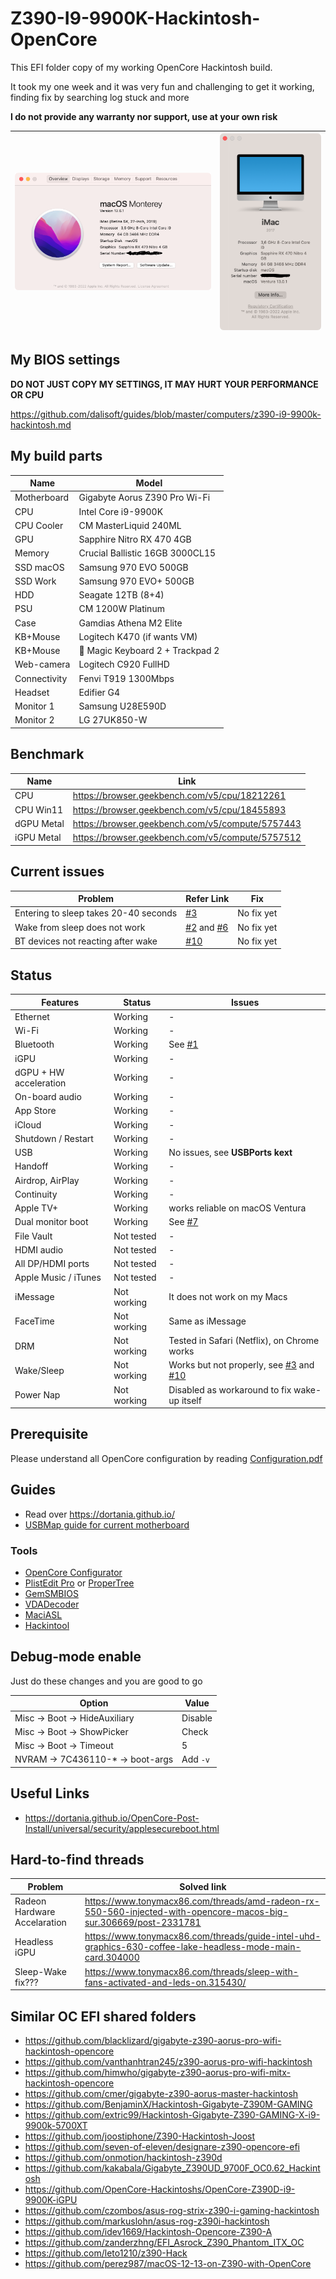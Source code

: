 # Z390-I9-9900K-Hackintosh-OpenCore

This EFI folder copy of my working OpenCore Hackintosh build.

It took my one week and it was very fun and challenging to get it working, finding fix by searching log stuck and more

**I do not provide any warranty nor support, use at your own risk**

| ![About macOS](./images/about.png) | ![About macOS Ventura](./images/about-ventura.png) |
| - | - |

## My BIOS settings

**DO NOT JUST COPY MY SETTINGS, IT MAY HURT YOUR PERFORMANCE OR CPU**

<https://github.com/dalisoft/guides/blob/master/computers/z390-i9-9900k-hackintosh.md>

## My build parts

| Name         | Model                            |
| ------------ | -------------------------------- |
| Motherboard  | Gigabyte Aorus Z390 Pro Wi-Fi    |
| CPU          | Intel Core i9-9900K              |
| CPU Cooler   | CM MasterLiquid 240ML            |
| GPU          | Sapphire Nitro RX 470 4GB        |
| Memory       | Crucial Ballistic 16GB 3000CL15  |
| SSD macOS    | Samsung 970 EVO 500GB            |
| SSD Work     | Samsung 970 EVO+ 500GB           |
| HDD          | Seagate 12TB (8+4)               |
| PSU          | CM 1200W Platinum                |
| Case         | Gamdias Athena M2 Elite          |
| KB+Mouse     | Logitech K470 (if wants VM)      |
| KB+Mouse     | 🍏 Magic Keyboard 2 + Trackpad 2 |
| Web-camera   | Logitech C920 FullHD             |
| Connectivity | Fenvi T919 1300Mbps              |
| Headset      | Edifier G4                       |
| Monitor 1    | Samsung U28E590D                 |
| Monitor 2    | LG 27UK850-W                     |

## Benchmark

| Name       | Link                                               |
| ---------- | -------------------------------------------------- |
| CPU        | <https://browser.geekbench.com/v5/cpu/18212261>    |
| CPU Win11  | <https://browser.geekbench.com/v5/cpu/18455893>    |
| dGPU Metal | <https://browser.geekbench.com/v5/compute/5757443> |
| iGPU Metal | <https://browser.geekbench.com/v5/compute/5757512> |

## Current issues

| Problem                                          | Refer Link                                                                                                                                                    | Fix        |
| ------------------------------------------------ | ------------------------------------------------------------------------------------------------------------------------------------------------------------- | ---------- |
| Entering to sleep takes 20-40 seconds            | [#3](https://github.com/dalisoft/Z390-I9-9900K-Hackintosh-OpenCore/issues/3)                                                                                  | No fix yet |
| Wake from sleep does not work                    | [#2](https://github.com/dalisoft/Z390-I9-9900K-Hackintosh-OpenCore/issues/2) and [#6](https://github.com/dalisoft/Z390-I9-9900K-Hackintosh-OpenCore/issues/6) | No fix yet |
| BT devices not reacting after wake               | [#10](https://github.com/dalisoft/Z390-I9-9900K-Hackintosh-OpenCore/issues/10)                                                                                | No fix yet |

## Status

| Features                | Status      | Issues                                                                                                                                                                                      |
| ----------------------- | ----------- | ------------------------------------------------------------------------------------------------------------------------------------------------------------------------------------------- |
| Ethernet                | Working     | -                                                                                                                                                                                           |
| Wi-Fi                   | Working     | -                                                                                                                                                                                           |
| Bluetooth               | Working     | See [#1](https://github.com/dalisoft/Z390-I9-9900K-Hackintosh-OpenCore/issues/1)                                                                                                            |
| iGPU                    | Working     | -                                                                                                                                                                                           |
| dGPU + HW acceleration  | Working     | -                                                                                                                                                                                           |
| On-board audio          | Working     | -                                                                                                                                                                                           |
| App Store               | Working     | -                                                                                                                                                                                           |
| iCloud                  | Working     | -                                                                                                                                                                                           |
| Shutdown / Restart      | Working     | -                                                                                                                                                                                           |
| USB                     | Working     | No issues, see **USBPorts kext**                                                                                                                                                            |
| Handoff                 | Working     | -                                                                                                                                                                                           |
| Airdrop, AirPlay        | Working     | -                                                                                                                                                                                           |
| Continuity              | Working     | -                                                                                                                                                                                           |
| Apple TV+               | Working     | works reliable on macOS Ventura                                                                                                                                                             |
| Dual monitor boot       | Working     | See [#7](https://github.com/dalisoft/Z390-I9-9900K-Hackintosh-OpenCore/issues/7)                                                                                                            |
| File Vault              | Not tested  | -                                                                                                                                                                                           |
| HDMI audio              | Not tested  | -                                                                                                                                                                                           |
| All DP/HDMI ports       | Not tested  | -                                                                                                                                                                                           |
| Apple Music / iTunes    | Not tested  | -                                                                                                                                                                                           |
| iMessage                | Not working | It does not work on my Macs                                                                                                                                                                 |
| FaceTime                | Not working | Same as iMessage                                                                                                                                                                            |
| DRM                     | Not working | Tested in Safari (Netflix), on Chrome works                                                                                                                                                 |
| Wake/Sleep              | Not working | Works but not properly, see [#3](https://github.com/dalisoft/Z390-I9-9900K-Hackintosh-OpenCore/issues/3) and [#10](https://github.com/dalisoft/Z390-I9-9900K-Hackintosh-OpenCore/issues/10) |
| Power Nap               | Not working | Disabled as workaround to fix wake-up itself                                                                                                                                                |

## Prerequisite

Please understand all OpenCore configuration by reading [Configuration.pdf](https://github.com/acidanthera/OpenCorePkg/blob/0.5.9/Docs/Configuration.pdf)

## Guides

- Read over <https://dortania.github.io/>
- [USBMap guide for current motherboard](https://github.com/blacklizard/gigabyte-z390-aorus-pro-wifi-hackintosh-opencore/blob/master/USBMAP.md)

### Tools

- [OpenCore Configurator](https://mackie100projects.altervista.org/download-opencore-configurator/)
- [PlistEdit Pro](https://www.fatcatsoftware.com/plisteditpro/) or [ProperTree](https://github.com/corpnewt/ProperTree)
- [GemSMBIOS](https://github.com/corpnewt/GenSMBIOS)
- [VDADecoder](https://github.com/cylonbrain/VDADecoderCheck)
- [MaciASL](https://github.com/acidanthera/MaciASL)
- [Hackintool](https://github.com/headkaze/Hackintool)

## Debug-mode enable

Just do these changes and you are good to go

| Option                          | Value    |
| ------------------------------- | -------- |
| Misc → Boot → HideAuxiliary     | Disable  |
| Misc → Boot → ShowPicker        | Check    |
| Misc → Boot → Timeout           | 5        |
| NVRAM → 7C436110-\* → boot-args | Add `-v` |

## Useful Links

- <https://dortania.github.io/OpenCore-Post-Install/universal/security/applesecureboot.html>

## Hard-to-find threads

| Problem                      | Solved link                                                                                                         |
| ---------------------------- | ------------------------------------------------------------------------------------------------------------------- |
| Radeon Hardware Accelaration | <https://www.tonymacx86.com/threads/amd-radeon-rx-550-560-injected-with-opencore-macos-big-sur.306669/post-2331781> |
| Headless iGPU                | <https://www.tonymacx86.com/threads/guide-intel-uhd-graphics-630-coffee-lake-headless-mode-main-card.304000>        |
| Sleep-Wake fix???            | <https://www.tonymacx86.com/threads/sleep-with-fans-activated-and-leds-on.315430/>                                  |

## Similar OC EFI shared folders

- <https://github.com/blacklizard/gigabyte-z390-aorus-pro-wifi-hackintosh-opencore>
- <https://github.com/vanthanhtran245/z390-aorus-pro-wifi-hackintosh>
- <https://github.com/himwho/gigabyte-z390-aorus-pro-wifi-mitx-hackintosh-opencore>
- <https://github.com/cmer/gigabyte-z390-aorus-master-hackintosh>
- <https://github.com/BenjaminX/Hackintosh-Gigabyte-Z390M-GAMING>
- <https://github.com/extric99/Hackintosh-Gigabyte-Z390-GAMING-X-i9-9900k-5700XT>
- <https://github.com/joostiphone/Z390-Hackintosh-Joost>
- <https://github.com/seven-of-eleven/designare-z390-opencore-efi>
- <https://github.com/onmotion/hackintosh-z390d>
- <https://github.com/kakabala/Gigabyte_Z390UD_9700F_OC0.62_Hackintosh>
- <https://github.com/OpenCore-Hackintoshs/OpenCore-Z390D-i9-9900K-iGPU>
- <https://github.com/czombos/asus-rog-strix-z390-i-gaming-hackintosh>
- <https://github.com/markuslohn/asus-rog-z390i-hackintosh>
- <https://github.com/idev1669/Hackintosh-Opencore-Z390-A>
- <https://github.com/zanderzhng/EFI_Asrock_Z390_Phantom_ITX_OC>
- <https://github.com/leto1210/z390-Hack>
- <https://github.com/perez987/macOS-12-13-on-Z390-with-OpenCore>
